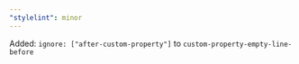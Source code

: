 ```yaml
---
"stylelint": minor
---
```


Added: `ignore: ["after-custom-property"]` to `custom-property-empty-line-before`
